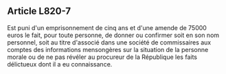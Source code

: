 Article L820-7
----
Est puni d'un emprisonnement de cinq ans et d'une amende de 75000 euros le fait,
pour toute personne, de donner ou confirmer soit en son nom personnel, soit au
titre d'associé dans une société de commissaires aux comptes des informations
mensongères sur la situation de la personne morale ou de ne pas révéler au
procureur de la République les faits délictueux dont il a eu connaissance.
